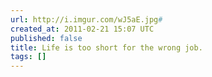 ```yaml
---
url: http://i.imgur.com/wJ5aE.jpg#
created_at: 2011-02-21 15:07 UTC
published: false
title: Life is too short for the wrong job.
tags: []
---
```



